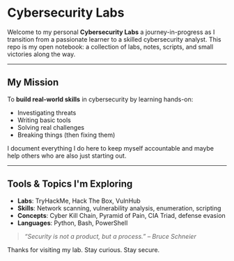  # Cybersecurity Labs

Welcome to my personal **Cybersecurity Labs**  a journey-in-progress as I transition from a passionate learner to a skilled cybersecurity analyst. This repo is my open notebook: a collection of labs, notes, scripts, and small victories along the way.

---

##  My Mission

To **build real-world skills** in cybersecurity by learning hands-on:
- Investigating threats
- Writing basic tools
- Solving real challenges
- Breaking things (then fixing them)

I document everything I do here to keep myself accountable and maybe help others who are also just starting out.

---

##  Tools & Topics I'm Exploring

-  **Labs**: TryHackMe, Hack The Box, VulnHub
-  **Skills**: Network scanning, vulnerability analysis, enumeration, scripting
-  **Concepts**: Cyber Kill Chain, Pyramid of Pain, CIA Triad, defense evasion
-  **Languages**: Python, Bash, PowerShell

> _“Security is not a product, but a process.” – Bruce Schneier_

Thanks for visiting my lab.  Stay curious. Stay secure.


